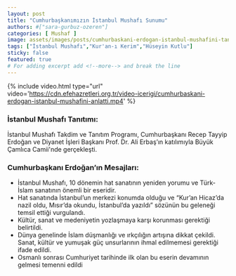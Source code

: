 ```yaml
---
layout: post
title: "Cumhurbaşkanımızın İstanbul Mushafı Sunumu"
authors: #["sara-gurbuz-ozeren"]
categories: [ Mushaf ]
image: assets/images/posts/cumhurbaskani-erdogan-istanbul-mushafini-tanitti.jpg
tags: ["İstanbul Mushafı","Kur'an-ı Kerim","Hüseyin Kutlu"]
sticky: false
featured: true
# For adding excerpt add <!--more--> and break the line
---
```


{% include video.html type="url" video='https://cdn.efehazretleri.org.tr/video-icerigi/cumhurbaskani-erdogan-istanbul-mushafini-anlatti.mp4' %}

### İstanbul Mushafı Tanıtımı: 

İstanbul Mushafı Takdim ve Tanıtım Programı, Cumhurbaşkanı Recep Tayyip Erdoğan ve Diyanet İşleri Başkanı Prof. Dr. Ali Erbaş’ın katılımıyla Büyük Çamlıca Camii'nde gerçekleşti.

### Cumhurbaşkanı Erdoğan’ın Mesajları:
- İstanbul Mushafı, 10 dönemin hat sanatının yeniden yorumu ve Türk-İslam sanatının önemli bir eseridir.
- Hat sanatında İstanbul’un merkezi konumda olduğu ve “Kur’an Hicaz’da nazil oldu, Mısır’da okundu, İstanbul’da yazıldı” sözünün bu geleneği temsil ettiği vurgulandı.
- Kültür, sanat ve medeniyetin yozlaşmaya karşı korunması gerektiği belirtildi.
- Dünya genelinde İslam düşmanlığı ve ırkçılığın artışına dikkat çekildi. Sanat, kültür ve yumuşak güç unsurlarının ihmal edilmemesi gerektiği ifade edildi.
- Osmanlı sonrası Cumhuriyet tarihinde ilk olan bu eserin devamının gelmesi temenni edildi